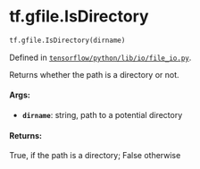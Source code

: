 <div itemscope itemtype="http://developers.google.com/ReferenceObject">
<meta itemprop="name" content="tf.gfile.IsDirectory" />
</div>

# tf.gfile.IsDirectory

``` python
tf.gfile.IsDirectory(dirname)
```



Defined in [`tensorflow/python/lib/io/file_io.py`](https://www.tensorflow.org/code/tensorflow/python/lib/io/file_io.py).

Returns whether the path is a directory or not.

#### Args:

* <b>`dirname`</b>: string, path to a potential directory


#### Returns:

True, if the path is a directory; False otherwise